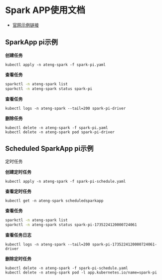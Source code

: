 # Spark APP使用文档

- [官网示例链接](https://github.com/kubeflow/spark-operator/tree/master/examples)



## SparkApp pi示例

**创建任务**

```
kubectl apply -n ateng-spark -f spark-pi.yaml
```

**查看任务**

```sh
sparkctl -n ateng-spark list
sparkctl -n ateng-spark status spark-pi
```

**查看任务**

```
kubectl logs -n ateng-spark --tail=200 spark-pi-driver
```

**删除任务**

```
kubectl delete -n ateng-spark -f spark-pi.yaml
kubectl delete -n ateng-spark pod spark-pi-driver
```



## Scheduled SparkApp pi示例

定时任务

**创建定时任务**

```
kubectl apply -n ateng-spark -f spark-pi-schedule.yaml
```

**查看定时任务**

```
kubectl get -n ateng-spark scheduledsparkapp
```

**查看任务**

```sh
sparkctl -n ateng-spark list
sparkctl -n ateng-spark status spark-pi-1735224120000724061
```

**查看任务日志**

```
kubectl logs -n ateng-spark --tail=200 spark-pi-1735224120000724061-driver
```

**删除定时任务**

```
kubectl delete -n ateng-spark -f spark-pi-schedule.yaml
kubectl delete -n ateng-spark pod -l app.kubernetes.io/name=spark-pi
```



